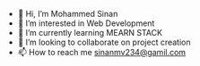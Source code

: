 - 👋 Hi, I’m Mohammed Sinan
- 👀 I’m interested in Web Development
- 🌱 I’m currently learning MEARN STACK
- 💞️ I’m looking to collaborate on project creation
- 📫 How to reach me sinanmv234@gamil.com

<!---
sinanmv/sinanmv is a ✨ special ✨ repository because its `README.md` (this file) appears on your GitHub profile.
You can click the Preview link to take a look at your changes.
--->
